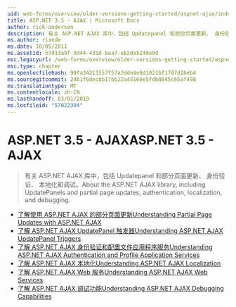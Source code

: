 ```yaml
---
uid: web-forms/overview/older-versions-getting-started/aspnet-ajax/index
title: ASP.NET 3.5 - AJAX | Microsoft Docs
author: rick-anderson
description: 有关 ASP.NET AJAX 库中，包括 Updatepanel 和部分页面更新、 身份验证、 本地化和调试。
ms.author: riande
ms.date: 10/05/2011
ms.assetid: b7d13a9f-3d44-431d-bea7-eb2da524de9d
msc.legacyurl: /web-forms/overview/older-versions-getting-started/aspnet-ajax
msc.type: chapter
ms.openlocfilehash: 90fa34211557f57a2dde4e0d1021bf1707d1beb4
ms.sourcegitcommit: 24b1f6decbb17bb22a45166e5fdb0845c65af498
ms.translationtype: MT
ms.contentlocale: zh-CN
ms.lasthandoff: 03/01/2019
ms.locfileid: "57022394"
---
```

<a name="aspnet-35---ajax"></a><span data-ttu-id="c4190-103">ASP.NET 3.5 - AJAX</span><span class="sxs-lookup"><span data-stu-id="c4190-103">ASP.NET 3.5 - AJAX</span></span>
====================
> <span data-ttu-id="c4190-104">有关 ASP.NET AJAX 库中，包括 Updatepanel 和部分页面更新、 身份验证、 本地化和调试。</span><span class="sxs-lookup"><span data-stu-id="c4190-104">About the ASP.NET AJAX library, including UpdatePanels and partial page updates, authentication, localization, and debugging.</span></span>


- [<span data-ttu-id="c4190-105">了解使用 ASP.NET AJAX 的部分页面更新</span><span class="sxs-lookup"><span data-stu-id="c4190-105">Understanding Partial Page Updates with ASP.NET AJAX</span></span>](understanding-partial-page-updates-with-asp-net-ajax.md)
- [<span data-ttu-id="c4190-106">了解 ASP.NET AJAX UpdatePanel 触发器</span><span class="sxs-lookup"><span data-stu-id="c4190-106">Understanding ASP.NET AJAX UpdatePanel Triggers</span></span>](understanding-asp-net-ajax-updatepanel-triggers.md)
- [<span data-ttu-id="c4190-107">了解 ASP.NET AJAX 身份验证和配置文件应用程序服务</span><span class="sxs-lookup"><span data-stu-id="c4190-107">Understanding ASP.NET AJAX Authentication and Profile Application Services</span></span>](understanding-asp-net-ajax-authentication-and-profile-application-services.md)
- [<span data-ttu-id="c4190-108">了解 ASP.NET AJAX 本地化</span><span class="sxs-lookup"><span data-stu-id="c4190-108">Understanding ASP.NET AJAX Localization</span></span>](understanding-asp-net-ajax-localization.md)
- [<span data-ttu-id="c4190-109">了解 ASP.NET AJAX Web 服务</span><span class="sxs-lookup"><span data-stu-id="c4190-109">Understanding ASP.NET AJAX Web Services</span></span>](understanding-asp-net-ajax-web-services.md)
- [<span data-ttu-id="c4190-110">了解 ASP.NET AJAX 调试功能</span><span class="sxs-lookup"><span data-stu-id="c4190-110">Understanding ASP.NET AJAX Debugging Capabilities</span></span>](understanding-asp-net-ajax-debugging-capabilities.md)
